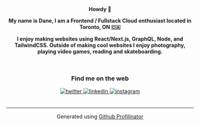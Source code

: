 **<div align="center">Howdy 👋 </div>**  
  

**<div align="center">My name is Dane, I am a Frontend / Fullstack Cloud enthusiast located in Toronto, ON 🇨🇦</div>**  
  

**<div align="center">I enjoy making websites using React/Next.js, GraphQL, Node, and TailwindCSS. Outside of making cool websites I enjoy photography, playing video games, reading and skateboarding.</div>**
  

<br/>  

<h3 align="center">Find me on the web</h3>
<div align="center">
<a href="https://twitter.com/hybridearth" target="_blank">
<img src=https://img.shields.io/badge/twitter-%2300acee.svg?&style=for-the-badge&logo=twitter&logoColor=white alt=twitter style="margin-bottom: 5px;" />
</a>
<a href="https://linkedin.com/in/dmiller94" target="_blank">
<img src=https://img.shields.io/badge/linkedin-%231E77B5.svg?&style=for-the-badge&logo=linkedin&logoColor=white alt=linkedin style="margin-bottom: 5px;" />
</a>
<a href="https://instagram.com/dane__m" target="_blank">
<img src=https://img.shields.io/badge/instagram-%23000000.svg?&style=for-the-badge&logo=instagram&logoColor=white alt=instagram style="margin-bottom: 5px;" />
</a>  
</div>  

<br />

----
<div align="center">Generated using <a href="https://profilinator.rishav.dev/" target="_blank">Github Profilinator</a></div>
